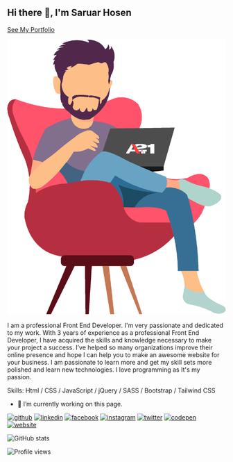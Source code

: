 ## Hi there 👋, I'm Saruar Hosen

[See My Portfolio](https://saruarhosen.netlify.app/)

![Front End Developer](https://github.com/saruarhosenn/github-overview-pic/blob/main/upload-cv-pic.png)

I am a professional Front End Developer. I'm very passionate and dedicated to my work. With 3 years of experience as a professional Front End Developer, I have acquired the skills and knowledge necessary to make your project a success. I’ve helped so many organizations improve their online presence and hope I can help you to make an awesome website for your business. I am passionate to learn more and get my skill sets more polished and learn new technologies. I love programming as It's my passion.

Skills: Html / CSS / JavaScript / jQuery / SASS / Bootstrap / Tailwind CSS

- 🔭 I’m currently working on this page. 

[<img src='https://cdn.jsdelivr.net/npm/simple-icons@3.0.1/icons/github.svg' alt='github' height='40'>](https://github.com/saruarhosenn) [<img src='https://cdn.jsdelivr.net/npm/simple-icons@3.0.1/icons/linkedin.svg' alt='linkedin' height='40'>](https://www.linkedin.com/in/saruarhosenn/) [<img src='https://cdn.jsdelivr.net/npm/simple-icons@3.0.1/icons/facebook.svg' alt='facebook' height='40'>](https://www.facebook.com/saruarhosenn) [<img src='https://cdn.jsdelivr.net/npm/simple-icons@3.0.1/icons/instagram.svg' alt='instagram' height='40'>](https://www.instagram.com/saruarhosenn/) [<img src='https://cdn.jsdelivr.net/npm/simple-icons@3.0.1/icons/twitter.svg' alt='twitter' height='40'>](https://twitter.com/saruarhosenn) [<img src='https://cdn.jsdelivr.net/npm/simple-icons@3.0.1/icons/codepen.svg' alt='codepen' height='40'>](https://codepen.io/saruarhosen) [<img src='https://cdn.jsdelivr.net/npm/simple-icons@3.0.1/icons/icloud.svg' alt='website' height='40'>](https://saruarhosen.com/)  

![GitHub stats](https://github-readme-stats.vercel.app/api?username=saruarhosenn&show_icons=true)  

![Profile views](https://gpvc.arturio.dev/saruarhosenn)  
